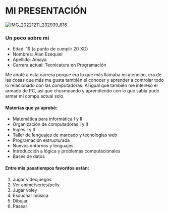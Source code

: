 # MI PRESENTACIÓN
![IMG_20221211_232939_816](https://user-images.githubusercontent.com/112486573/228848203-3474bf98-1e30-40a2-9b0b-011ee82e49c1.jpg)

### Un poco sobre mí

- Edad:     19 (a punto de cumplir 20 XD)
- Nombres:  Alan Ezequiel
- Apellido: Amaya
- Carrera actual:  Tecnicatura en Programación

Me anoté a esta carrera porque era lo que más llamaba mi atención, era de las cosas que más me gusta también el conocer y aprender a controlar todo lo relacionado con las computadoras. Al igual que también me interesó el armado de PC, asi que chusmeando y aprendiendo con lo que sabía pude armar mi compu actual solo.

#### Materias que ya aprobé:
- Matemática para informática I y II
- Organización de computadoras I y II
- Inglés I y II
- Taller de lenguajes de marcado y tecnologías web
- Programación estructurada
- Nuevos entornos y lenguajes
- Introducción a lógica y problemas computacionales
- Bases de datos

#### Entre mis pasatiempos favoritos están:
1. Jugar videojuegos
2. Ver anime/series/pelis
3. Jugar voley
4. Escuchar música
5. Dibujar
6. Pasear 
